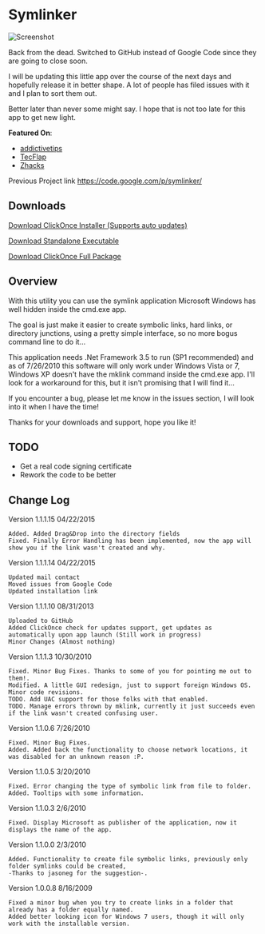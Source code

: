 Symlinker
=========

![Screenshot](http://alejandro.md/publish/Symlinker/screenshot.jpg)

Back from the dead. Switched to GitHub instead of Google Code since they are going to close soon.

I will be updating this little app over the course of the next days and hopefully release it in better shape. A lot of people has filed issues with it and I plan to sort them out.

Better later than never some might say. I hope that is not too late for this app to get new light.

**Featured On**:

* [addictivetips](http://www.addictivetips.com/windows-tips/symlinker-create-symlink-hardlink-and-directory-junction-in-windows/)
* [TecFlap](http://www.tecflap.com/2012/05/29/software-day-winautohide-symlinker-hyperdesktop/)
* [Zhacks](http://www.zhacks.com/easily-create-symbolic-link-with-mklink-gui-symlinker/)

Previous Project link
https://code.google.com/p/symlinker/

Downloads
---------
[Download ClickOnce Installer (Supports auto updates)](http://bit.ly/symlinker_clickonce)

[Download Standalone Executable](http://bit.ly/symlinker_executable)

[Download ClickOnce Full Package](http://bit.ly/symlinker_package)


Overview
--------

With this utility you can use the symlink application Microsoft Windows has well hidden inside the cmd.exe app.

The goal is just make it easier to create symbolic links, hard links, or directory junctions, using a pretty simple interface, so no more bogus command line to do it...

This application needs .Net Framework 3.5 to run (SP1 recommended) and as of 7/26/2010 this software will only work under Windows Vista or 7, Windows XP doesn't have the mklink command inside the cmd.exe app. I'll look for a workaround for this, but it isn't promising that I will find it...

If you encounter a bug, please let me know in the issues section, I will look into it when I have the time!

Thanks for your downloads and support, hope you like it!


TODO
----

* Get a real code signing certificate
* Rework the code to be better

Change Log
----------

Version 1.1.1.15 04/22/2015

    Added. Added Drag&Drop into the directory fields
    Fixed. Finally Error Handling has been implemented, now the app will show you if the link wasn't created and why.

Version 1.1.1.14 04/22/2015

    Updated mail contact
    Moved issues from Google Code
    Updated installation link

Version 1.1.1.10 08/31/2013

    Uploaded to GitHub
    Added ClickOnce check for updates support, get updates as automatically upon app launch (Still work in progress)
    Minor Changes (Almost nothing)

Version 1.1.1.3 10/30/2010

    Fixed. Minor Bug Fixes. Thanks to some of you for pointing me out to them!.
    Modified. A little GUI redesign, just to support foreign Windows OS.
    Minor code revisions.
    TODO. Add UAC support for those folks with that enabled.
    TODO. Manage errors thrown by mklink, currently it just succeeds even if the link wasn't created confusing user.

Version 1.1.0.6 7/26/2010

    Fixed. Minor Bug Fixes.
    Added. Added back the functionality to choose network locations, it was disabled for an unknown reason :P.

Version 1.1.0.5 3/20/2010

    Fixed. Error changing the type of symbolic link from file to folder.
    Added. Tooltips with some information.

Version 1.1.0.3 2/6/2010

    Fixed. Display Microsoft as publisher of the application, now it displays the name of the app.

Version 1.1.0.0 2/3/2010

    Added. Functionality to create file symbolic links, previously only folder symlinks could be created, 
    -Thanks to jasoneg for the suggestion-.

Version 1.0.0.8 8/16/2009

    Fixed a minor bug when you try to create links in a folder that already has a folder equally named.
    Added better looking icon for Windows 7 users, though it will only work with the installable version.
